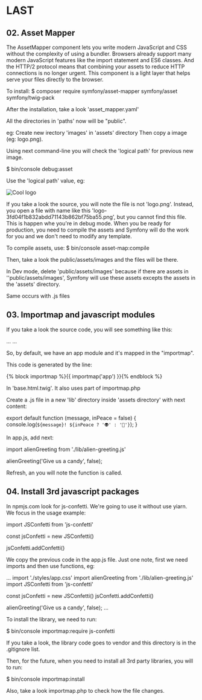 # LAST #

## 02. Asset Mapper ##

The AssetMapper component lets you write modern JavaScript and CSS without the complexity of using a bundler. Browsers already support many modern JavaScript features like the import statement and ES6 classes. And the HTTP/2 protocol means that combining your assets to reduce HTTP connections is no longer urgent. This component is a light layer that helps serve your files directly to the browser.

To install:
$ composer require symfony/asset-mapper symfony/asset symfony/twig-pack

After the installation, take a look 'asset_mapper.yaml'

All the directories in 'paths' now will be "public".

eg:
Create new irectory 'images' in 'assets' directory Then copy a image (eg: logo.png).

Using next command-line you will check the 'logical path' for previous new image.

$ bin/console debug:asset

Use the 'logical path' value, eg:

<img src="{{ asset('images/logo.png')}}" alt="Cool logo" />

If you take a look the source, you will note the file is not 'logo.png'. Instead, you open a file with name like this  'logo-3fd04f1b832abdd71143b862bf75ba55.png', but you cannot find this file. This is happen whe you're in debug mode. When you be ready for production, you need to compile the assets and Symfony will do the work for you and we don't need to modify any template.

To compile assets, use:
$ bin/console asset-map:compile

Then, take a look the public/assets/images and the files will be there.

In Dev mode, delete 'public/assets/images' because if there are assets in ''public/assets/images', Symfony will use these assets excepts the assets in the 'assets' directory.

Same occurs with .js files

## 03. Importmap and javascript modules ##

If you take a look the source code, you will see something like this:

<head>
...
<script type="importmap">
{
    "imports": {
        "app": "/assets/app-6295ab64118d8ed1901a31420eb58692.js",
        "/assets/styles/app.css": "data:application/javascript,"
    }
}
</script>
<!-- ES Module Shims: Import maps polyfill for modules browsers without import maps support -->
<script async src="https://ga.jspm.io/npm:es-module-shims@1.8.0/dist/es-module-shims.js"></script>
<link rel="modulepreload" href="/assets/app-6295ab64118d8ed1901a31420eb58692.js">
<script type="module">import 'app';
</script>            
...
</head>

So, by default, we have an app module and it's mapped in the "importmap".

This code is generated by the line:

{% block importmap %}{{ importmap('app') }}{% endblock %}

In 'base.html.twig'. It also uses part of importmap.php

Create a .js file in a new 'lib' directory inside 'assets directory' with next content:

export default function (message, inPeace = false) {
    console.log(`${message}! ${inPeace ? '👽' : '👾'}`);
}

In app.js, add next:

import alienGreeting from './lib/alien-greeting.js'

alienGreeting('Give us a candy', false);

Refresh, an you will note the function is called.

## 04. Install 3rd javascript packages ##

In npmjs.com look for js-confetti. We're going to use it without use yiarn. We focus in the usage example:

import JSConfetti from 'js-confetti'

const jsConfetti = new JSConfetti()

jsConfetti.addConfetti()

We copy the previous code in the app.js file. Just one note, first we need imports and then use functions, eg:

...
import './styles/app.css'
import alienGreeting from './lib/alien-greeting.js'
import JSConfetti from 'js-confetti'

const jsConfetti = new JSConfetti()
jsConfetti.addConfetti()

alienGreeting('Give us a candy', false);
...

To install the library, we need to run:

$ bin/console importmap:require js-confetti

If you take a look, the library code goes to vendor and this directory is in the .gitignore list.

Then, for the future, when you need to install all 3rd party libraries, you will to run:

$ bin/console importmap:install

Also, take a look importmap.php to check how the file changes.